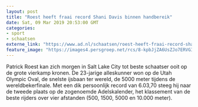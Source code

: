 ```yaml
---
layout: post
title: "Roest heeft fraai record Shani Davis binnen handbereik"
date: Sat, 09 Mar 2019 20:53:00 GMT
categories: 
- sport 
- schaatsen 
externe_link: "https://www.ad.nl/schaatsen/roest-heeft-fraai-record-shani-davis-binnen-handbereik~a151c97f/"
feature_image: "https://images4.persgroep.net/rcs/8-kpbJjZA6UsZJo7ERVGIThDK04/diocontent/142850736/_fitwidth/400/?appId=21791a8992982cd8da851550a453bd7f&quality=0.7"
---
```


Patrick Roest kan zich morgen in Salt Lake City tot beste schaatser ooit op de grote vierkamp kronen. De 23-jarige alleskunner won op de Utah Olympic Oval, de snelste ijsbaan ter wereld, de 5000 meter tijdens de wereldbekerfinale. Met een dik persoonlijk record van 6.03,70 steeg hij naar de tweede plaats op de zogenoemde Adelskalender, het klassement van de beste rijders over vier afstanden (500, 1500, 5000 en 10.000 meter).
